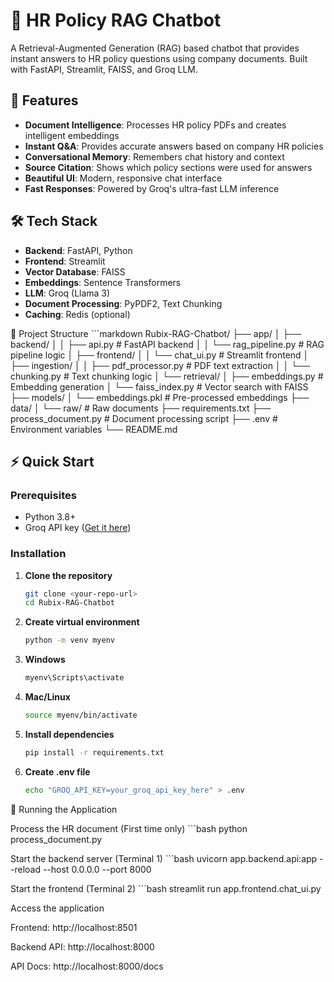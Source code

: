 # 🤖 HR Policy RAG Chatbot

A Retrieval-Augmented Generation (RAG) based chatbot that provides instant answers to HR policy questions using company documents. Built with FastAPI, Streamlit, FAISS, and Groq LLM.

## 🚀 Features

- **Document Intelligence**: Processes HR policy PDFs and creates intelligent embeddings
- **Instant Q&A**: Provides accurate answers based on company HR policies
- **Conversational Memory**: Remembers chat history and context
- **Source Citation**: Shows which policy sections were used for answers
- **Beautiful UI**: Modern, responsive chat interface
- **Fast Responses**: Powered by Groq's ultra-fast LLM inference

## 🛠️ Tech Stack

- **Backend**: FastAPI, Python
- **Frontend**: Streamlit
- **Vector Database**: FAISS
- **Embeddings**: Sentence Transformers
- **LLM**: Groq (Llama 3)
- **Document Processing**: PyPDF2, Text Chunking
- **Caching**: Redis (optional)

📁 Project Structure
    ```markdown
   Rubix-RAG-Chatbot/
   ├── app/
   │ ├── backend/
   │ │ ├── api.py # FastAPI backend
   │ │ └── rag_pipeline.py # RAG pipeline logic
   │ ├── frontend/
   │ │ └── chat_ui.py # Streamlit frontend
   │ ├── ingestion/
   │ │ ├── pdf_processor.py # PDF text extraction
   │ │ └── chunking.py # Text chunking logic
   │ └── retrieval/
   │ ├── embeddings.py # Embedding generation
   │ └── faiss_index.py # Vector search with FAISS
   ├── models/
   │ └── embeddings.pkl # Pre-processed embeddings
   ├── data/
   │ └── raw/ # Raw documents
   ├── requirements.txt
   ├── process_document.py # Document processing script
   ├── .env # Environment variables
   └── README.md


## ⚡ Quick Start

### Prerequisites

- Python 3.8+
- Groq API key ([Get it here](https://console.groq.com/))

### Installation

1. **Clone the repository**
   ```bash
   git clone <your-repo-url>
   cd Rubix-RAG-Chatbot

2. **Create virtual environment**
    ```bash
    python -m venv myenv

3. **Windows**
    ```bash
    myenv\Scripts\activate

4. **Mac/Linux**
    ```bash
    source myenv/bin/activate

5. **Install dependencies**
    ```bash
    pip install -r requirements.txt

6. **Create .env file**
    ```bash
    echo "GROQ_API_KEY=your_groq_api_key_here" > .env

🚀 Running the Application

Process the HR document (First time only)
    ```bash
    python process_document.py

Start the backend server (Terminal 1)
    ```bash
    uvicorn app.backend.api:app --reload --host 0.0.0.0 --port 8000

Start the frontend (Terminal 2)
    ```bash
    streamlit run app.frontend.chat_ui.py

Access the application

Frontend: http://localhost:8501

Backend API: http://localhost:8000

API Docs: http://localhost:8000/docs
